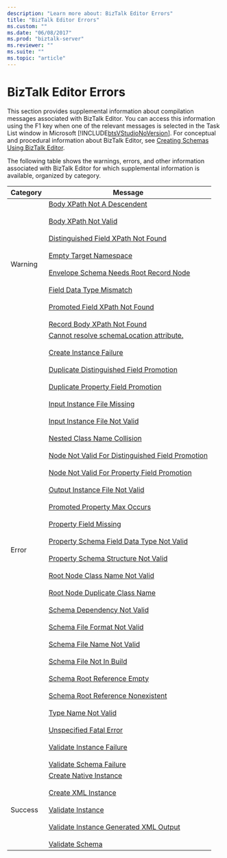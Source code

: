 ```yaml
---
description: "Learn more about: BizTalk Editor Errors"
title: "BizTalk Editor Errors"
ms.custom: ""
ms.date: "06/08/2017"
ms.prod: "biztalk-server"
ms.reviewer: ""
ms.suite: ""
ms.topic: "article"
---
```

# BizTalk Editor Errors
This section provides supplemental information about compilation messages associated with BizTalk Editor. You can access this information using the F1 key when one of the relevant messages is selected in the Task List window in Microsoft [!INCLUDE[btsVStudioNoVersion](../includes/btsvstudionoversion-md.md)]. For conceptual and procedural information about BizTalk Editor, see [Creating Schemas Using BizTalk Editor](../core/creating-schemas-using-biztalk-editor.md).  
  
 The following table shows the warnings, errors, and other information associated with BizTalk Editor for which supplemental information is available, organized by category.  
  
|Category|Message|  
|--------------|-------------|  
|Warning|[Body XPath Not A Descendent](../core/warning-body-xpath-not-a-descendent.md)<br /><br /> [Body XPath Not Valid](../core/warning-body-xpath-not-valid.md)<br /><br /> [Distinguished Field XPath Not Found](../core/warning-distinguished-field-xpath-not-found.md)<br /><br /> [Empty Target Namespace](../core/warning-empty-target-namespace.md)<br /><br /> [Envelope Schema Needs Root Record Node](../core/warning-envelope-schema-needs-root-record-node.md)<br /><br /> [Field Data Type Mismatch](../core/warning-field-data-type-mismatch.md)<br /><br /> [Promoted Field XPath Not Found](../core/warning-promoted-field-xpath-not-found.md)<br /><br /> [Record Body XPath Not Found](../core/warning-record-body-xpath-not-found.md)|  
|Error|[Cannot resolve schemaLocation attribute.](../core/error-cannot-resolve-schemalocation-attribute.md)<br /><br /> [Create Instance Failure](../core/error-create-instance-failure.md)<br /><br /> [Duplicate Distinguished Field Promotion](../core/error-duplicate-distinguished-field-promotion.md)<br /><br /> [Duplicate Property Field Promotion](../core/error-duplicate-property-field-promotion.md)<br /><br /> [Input Instance File Missing](../core/error-input-instance-file-missing.md)<br /><br /> [Input Instance File Not Valid](../core/error-input-instance-file-not-valid.md)<br /><br /> [Nested Class Name Collision](../core/error-nested-class-name-collision.md)<br /><br /> [Node Not Valid For Distinguished Field Promotion](../core/error-node-not-valid-for-distinguished-field-promotion.md)<br /><br /> [Node Not Valid For Property Field Promotion](../core/error-node-not-valid-for-property-field-promotion.md)<br /><br /> [Output Instance File Not Valid](../core/error-output-instance-file-not-valid.md)<br /><br /> [Promoted Property Max Occurs](../core/error-promoted-property-max-occurs.md)<br /><br /> [Property Field Missing](../core/error-property-field-missing.md)<br /><br /> [Property Schema Field Data Type Not Valid](../core/error-property-schema-field-data-type-not-valid.md)<br /><br /> [Property Schema Structure Not Valid](../core/error-property-schema-structure-not-valid.md)<br /><br /> [Root Node Class Name Not Valid](../core/error-root-node-class-name-not-valid.md)<br /><br /> [Root Node Duplicate Class Name](../core/error-root-node-duplicate-class-name.md)<br /><br /> [Schema Dependency Not Valid](../core/error-schema-dependency-not-valid.md)<br /><br /> [Schema File Format Not Valid](../core/error-schema-file-format-not-valid.md)<br /><br /> [Schema File Name Not Valid](../core/error-schema-file-name-not-valid.md)<br /><br /> [Schema File Not In Build](../core/error-schema-file-not-in-build.md)<br /><br /> [Schema Root Reference Empty](../core/error-schema-root-reference-empty.md)<br /><br /> [Schema Root Reference Nonexistent](../core/error-schema-root-reference-nonexistent.md)<br /><br /> [Type Name Not Valid](../core/error-type-name-not-valid.md)<br /><br /> [Unspecified Fatal Error](../core/error-unspecified-fatal-error.md)<br /><br /> [Validate Instance Failure](../core/error-validate-instance-failure.md)<br /><br /> [Validate Schema Failure](../core/error-validate-schema-failure.md)|  
|Success|[Create Native Instance](../core/success-create-native-instance.md)<br /><br /> [Create XML Instance](../core/success-create-xml-instance.md)<br /><br /> [Validate Instance](../core/success-validate-instance.md)<br /><br /> [Validate Instance Generated XML Output](../core/success-validate-instance-generated-xml-output.md)<br /><br /> [Validate Schema](../core/success-validate-schema.md)|
